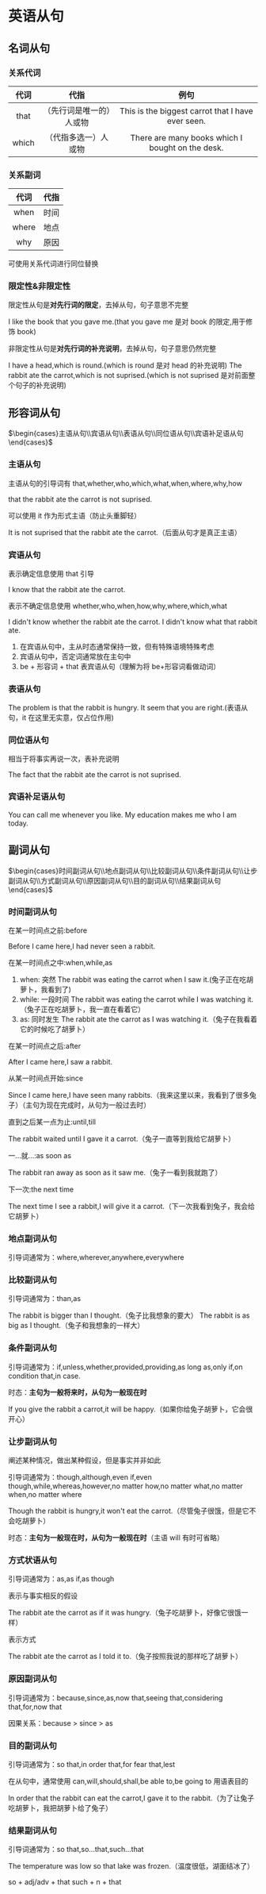 # 英语从句

## 名词从句

### 关系代词

| 代词  |           代指           |                       例句                        |
| :---: | :----------------------: | :-----------------------------------------------: |
| that  | （先行词是唯一的）人或物 | This is the biggest carrot that I have ever seen. |
| which |   （代指多选一）人或物   | There are many books which I bought on the desk.  |

### 关系副词

| 代词  | 代指 |
| :---: | :--: |
| when  | 时间 |
| where | 地点 |
|  why  | 原因 |

可使用关系代词进行同位替换

### 限定性&非限定性

限定性从句是**对先行词的限定**，去掉从句，句子意思不完整

I like the book that you gave me.(that you gave me 是对 book 的限定,用于修饰 book)

非限定性从句是**对先行词的补充说明**，去掉从句，句子意思仍然完整

I have a head,which is round.(which is round 是对 head 的补充说明)
The rabbit ate the carrot,which is not suprised.(which is not suprised 是对前面整个句子的补充说明)

## 形容词从句

$\begin{cases}主语从句\\宾语从句\\表语从句\\同位语从句\\宾语补足语从句\end{cases}$

### 主语从句

主语从句的引导词有 that,whether,who,which,what,when,where,why,how

that the rabbit ate the carrot is not suprised.

可以使用 it 作为形式主语（防止头重脚轻）

It is not suprised that the rabbit ate the carrot.（后面从句才是真正主语）

### 宾语从句

表示确定信息使用 that 引导

I know that the rabbit ate the carrot.

表示不确定信息使用 whether,who,when,how,why,where,which,what

I didn't know whether the rabbit ate the carrot.
I didn't know what that rabbit ate.

1. 在宾语从句中，主从时态通常保持一致，但有特殊语境特殊考虑
2. 宾语从句中，否定词通常放在主句中
3. be + 形容词 + that 表宾语从句（理解为将 be+形容词看做动词）

### 表语从句

The problem is that the rabbit is hungry.
It seem that you are right.(表语从句，it 在这里无实意，仅占位作用)

### 同位语从句

相当于将事实再说一次，表补充说明

The fact that the rabbit ate the carrot is not suprised.

### 宾语补足语从句

You can call me whenever you like.
My education makes me who I am today.

## 副词从句

$\begin{cases}时间副词从句\\地点副词从句\\比较副词从句\\条件副词从句\\让步副词从句\\方式副词从句\\原因副词从句\\目的副词从句\\结果副词从句\end{cases}$

### 时间副词从句

在某一时间点之前:before

Before I came here,I had never seen a rabbit.

在某一时间点之中:when,while,as

1. when: 突然 The rabbit was eating the carrot when I saw it.(兔子正在吃胡萝卜，我看到了)
2. while: 一段时间 The rabbit was eating the carrot while I was watching it.（兔子正在吃胡萝卜，我一直在看着它）
3. as: 同时发生 The rabbit ate the carrot as I was watching it.（兔子在我看着它的时候吃了胡萝卜）

在某一时间点之后:after

After I came here,I saw a rabbit.

从某一时间点开始:since

Since I came here,I have seen many rabbits.（我来这里以来，我看到了很多兔子）（主句为现在完成时，从句为一般过去时）

直到之后某一点为止:until,till

The rabbit waited until I gave it a carrot.（兔子一直等到我给它胡萝卜）

一...就...:as soon as

The rabbit ran away as soon as it saw me.（兔子一看到我就跑了）

下一次:the next time

The next time I see a rabbit,I will give it a carrot.（下一次我看到兔子，我会给它胡萝卜）

### 地点副词从句

引导词通常为：where,wherever,anywhere,everywhere

### 比较副词从句

引导词通常为：than,as

The rabbit is bigger than I thought.（兔子比我想象的要大）
The rabbit is as big as I thought.（兔子和我想象的一样大）

### 条件副词从句

引导词通常为：if,unless,whether,provided,providing,as long as,only if,on condition that,in case.

时态：**主句为一般将来时，从句为一般现在时**

If you give the rabbit a carrot,it will be happy.（如果你给兔子胡萝卜，它会很开心）

### 让步副词从句

阐述某种情况，做出某种假设，但是事实并非如此

引导词通常为：though,although,even if,even though,while,whereas,however,no matter how,no matter what,no matter when,no matter where

Though the rabbit is hungry,it won't eat the carrot.（尽管兔子很饿，但是它不会吃胡萝卜）

时态：**主句为一般现在时，从句为一般现在时**（主语 will 有时可省略）

### 方式状语从句

引导词通常为：as,as if,as though

表示与事实相反的假设

The rabbit ate the carrot as if it was hungry.（兔子吃胡萝卜，好像它很饿一样）

表示方式

The rabbit ate the carrot as I told it to.（兔子按照我说的那样吃了胡萝卜）

### 原因副词从句

引导词通常为：because,since,as,now that,seeing that,considering that,for,now that

因果关系：because > since > as

### 目的副词从句

引导词通常为：so that,in order that,for fear that,lest

在从句中，通常使用 can,will,should,shall,be able to,be going to 用语表目的

In order that the rabbit can eat the carrot,I gave it to the rabbit.（为了让兔子吃胡萝卜，我把胡萝卜给了兔子）

### 结果副词从句

引导词通常为：so that,so...that,such...that

The temperature was low so that lake was frozen.（温度很低，湖面结冰了）

so + adj/adv + that
such + n + that
